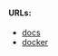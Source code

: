#### URLs:
- [docs](https://syslog-ng.github.io/)
- [docker](https://docs.linuxserver.io/images/docker-syslog-ng/)
